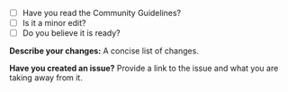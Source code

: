 - [ ] Have you read the Community Guidelines?
- [ ] Is it a minor edit?
- [ ] Do you believe it is ready?

**Describe your changes:**
A concise list of changes.

**Have you created an issue?**
Provide a link to the issue and what you are taking away from it.

